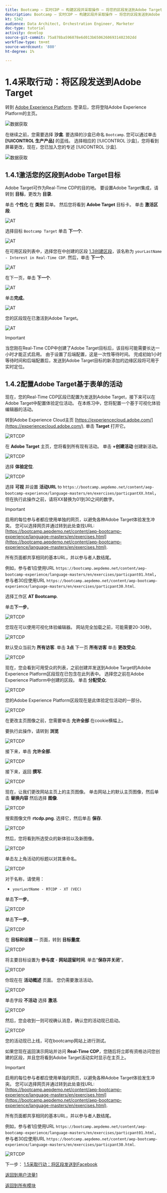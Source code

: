 ```yaml
---
title: Bootcamp — 实时CDP — 构建区段并采取操作 — 将您的区段发送到Adobe Target — 巴西
description: Bootcamp — 实时CDP — 构建区段并采取操作 — 将您的区段发送到Adobe Target — 巴西
kt: 5342
audience: Data Architect, Orchestration Engineer, Marketer
doc-type: tutorial
activity: develop
source-git-commit: 75a878ba596078e6d013b65062606931402302dd
workflow-type: tm+mt
source-wordcount: '880'
ht-degree: 1%

---
```


# 1.4采取行动：将区段发送到Adobe Target

转到 [Adobe Experience Platform](https://experience.adobe.com/platform). 登录后，您将登陆Adobe Experience Platform的主页。

![数据获取](./images/home.png)

在继续之前，您需要选择 **沙盒**. 要选择的沙盒已命名 ``Bootcamp``. 您可以通过单击 **[!UICONTROL 生产产品]** 的蓝线。 选择相应的 [!UICONTROL 沙盒]，您将看到屏幕更改，现在，您已加入您的专述 [!UICONTROL 沙盒].

![数据获取](./images/sb1.png)

## 1.4.1激活您的区段到Adobe Target目标

Adobe Target可作为Real-Time CDP的目的地。 要设置Adobe Target集成，请转到 **目标**，更改为 **目录**.

单击 **个性化** 在 **类别** 菜单。 然后您将看到 **Adobe Target** 目标卡。 单击 **激活区段**.

![AT](./images/atdest1.png)

选择目标 ``Bootcamp Target`` 单击 **下一个**.

![AT](./images/atdest3.png)

在可用区段列表中，选择您在中创建的区段 [1.3创建区段](./ex3.md)，该名称为 `yourLastName - Interest in Real-Time CDP`. 然后，单击 **下一个**.

![AT](./images/atdest8.png)

在下一页，单击 **下一个**.

![AT](./images/atdest9.png)

单击&#x200B;**完成**。

![AT](./images/atdest10.png)

您的区段现在已激活到Adobe Target。

![AT](./images/atdest11.png)

>[!IMPORTANT]
>
>当您刚在Real-Time CDP中创建了Adobe Target目标后，该目标可能需要长达一小时才能正式启用。 由于设置了后端配置，这是一次性等待时间。 完成初始1小时等待时间和后端配置后，发送到Adobe Target目标的新添加的边缘区段将可用于实时定位。

## 1.4.2配置Adobe Target基于表单的活动

现在，您的Real-Time CDP区段已配置为发送到Adobe Target，接下来可以在Adobe Target中配置体验定位活动。 在本练习中，您将配置一个基于可视化体验编辑器的活动。

转到Adobe Experience Cloud主页 [https://experiencecloud.adobe.com/](https://experiencecloud.adobe.com/). 单击 **Target** 打开它。

![RTCDP](./images/excl.png)

在 **Adobe Target** 主页，您将看到所有现有活动。
单击 **+创建活动** 创建新活动。

![RTCDP](./images/exclatov.png)

选择 **体验定位**.

![RTCDP](./images/exclatcrxt.png)

选择 **可视** 并设置 **活动URL** to `https://bootcamp.aepdemo.net/content/aep-bootcamp-experience/language-masters/en/exercises/particpantXX.html`，但在执行此操作之前，请将XX替换为01到30之间的数字。

>[!IMPORTANT]
>
>启用的每位参与者都应使用单独的网页，以避免各种Adobe Target体验发生冲突。 您可以选择网页并通过转到此处查找URL: [https://bootcamp.aepdemo.net/content/aep-bootcamp-experience/language-masters/en/exercises.html](https://bootcamp.aepdemo.net/content/aep-bootcamp-experience/language-masters/en/exercises.html).
>
>所有页面都共享相同的基本URL，并以参与者人数结尾。
>
>例如，参与者1应使用URL `https://bootcamp.aepdemo.net/content/aep-bootcamp-experience/language-masters/en/exercises/particpant01.html`，参与者30应使用URL `https://bootcamp.aepdemo.net/content/aep-bootcamp-experience/language-masters/en/exercises/particpant30.html`.

选择工作区 **AT Bootcamp**.

单击&#x200B;**下一步**。

![RTCDP](./images/exclatcrxtdtlform.png)

您现在可以使用可视化体验编辑器。 网站完全加载之前，可能需要20-30秒。

![RTCDP](./images/atform1.png)

默认受众当前为 **所有访客**. 单击 **3点** 下一页 **所有访客** 单击 **更改受众**.

![RTCDP](./images/atform3.png)

现在，您会看到可用受众的列表，之前创建并发送到Adobe Target的Adobe Experience Platform区段现在已包含在此列表中。 选择您之前在Adobe Experience Platform中创建的区段。 单击 **分配受众**.

![RTCDP](./images/exclatvecchaud.png)

您的Adobe Experience Platform区段现在是此体验定位活动的一部分。

![RTCDP](./images/atform4.png)

在更改主页图像之前，您需要单击 **允许全部** 在cookie横幅上。

要执行此操作，请转到 **浏览**

![RTCDP](./images/cook1.png)

接下来，单击 **允许全部**.

![RTCDP](./images/cook2.png)

接下来，返回 **撰写**.

![RTCDP](./images/cook3.png)

现在，让我们更改网站主页上的主页图像。 单击网站上的默认主页图像，然后单击 **替换内容** 然后选择 **图像**.

![RTCDP](./images/atform5.png)

搜索图像文件 **rtcdp.png**. 选择它，然后单击 **保存**.

![RTCDP](./images/atform6.png)

然后，您将看到所选受众的新体验以及新图像。

![RTCDP](./images/atform7.png)

单击左上角活动的标题以对其重命名。

![RTCDP](./images/exclatvecname.png)

对于名称，请使用：

- `yourLastName - RTCDP - XT (VEC)`

单击&#x200B;**下一步**。

![RTCDP](./images/atform8.png)

单击&#x200B;**下一步**。

![RTCDP](./images/atform8a.png)

在 **目标和设置**  — 页面，转到 **目标量度**.

![RTCDP](./images/atform9.png)

将主要目标设置为 **参与度** - **网站逗留时间**. 单击“**保存并关闭**”。

![RTCDP](./images/vec3.png)

你现在在 **活动概述** 页面。 您仍需要激活活动。

![RTCDP](./images/atform10.png)

单击字段 **不活动** 选择 **激活**.

![RTCDP](./images/atform11.png)

然后，您会收到一则可视确认消息，确认您的活动现已启动。

![RTCDP](./images/atform12.png)

您的活动现已上线，可在bootcamp网站上进行测试。

如果您现在返回演示网站并访问 **Real-Time CDP**，您随后将立即有资格访问您创建的区段，并且您将看到Adobe Target活动实时显示在主页上。

>[!IMPORTANT]
>
>启用的每位参与者都应使用单独的网页，以避免各种Adobe Target体验发生冲突。 您可以选择网页并通过转到此处查找URL: [https://bootcamp.aepdemo.net/content/aep-bootcamp-experience/language-masters/en/exercises.html](https://bootcamp.aepdemo.net/content/aep-bootcamp-experience/language-masters/en/exercises.html).
>
>所有页面都共享相同的基本URL，并以参与者人数结尾。
>
>例如，参与者1应使用URL `https://bootcamp.aepdemo.net/content/aep-bootcamp-experience/language-masters/en/exercises/particpant01.html`，参与者30应使用URL `https://bootcamp.aepdemo.net/content/aep-bootcamp-experience/language-masters/en/exercises/particpant30.html`.

![RTCDP](./images/atform12a.png)

下一步： [1.5采取行动：将区段发送到Facebook](./ex5.md)

[返回到用户流量1](./uc1.md)

[返回到所有模块](../../overview.md)
